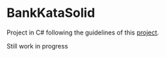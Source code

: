 # BankKataSolid

Project in C# following the guidelines of this [project](https://github.com/sandromancuso/Bank-kata).

Still work in progress
